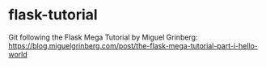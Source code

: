 # flask-tutorial
Git following the Flask Mega Tutorial by Miguel Grinberg:
https://blog.miguelgrinberg.com/post/the-flask-mega-tutorial-part-i-hello-world
